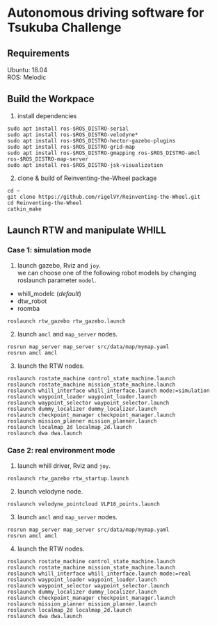 # Autonomous driving software for Tsukuba Challenge

## Requirements
Ubuntu: 18.04  
ROS: Melodic

## Build the Workpace
1. install dependencies
```
sudo apt install ros-$ROS_DISTRO-serial
sudo apt install ros-$ROS_DISTRO-velodyne*
sudo apt install ros-$ROS_DISTRO-hector-gazebo-plugins
sudo apt install ros-$ROS_DISTRO-grid-map
sudo apt install ros-$ROS_DISTRO-gmapping ros-$ROS_DISTRO-amcl ros-$ROS_DISTRO-map-server 
sudo apt install ros-$ROS_DISTRO-jsk-visualization
```

2. clone & build of Reinventing-the-Wheel package
```
cd ~
git clone https://github.com/rigelVY/Reinventing-the-Wheel.git
cd Reinventing-the-Wheel
catkin_make
```

## Launch RTW and manipulate WHILL

### Case 1: simulation mode
1. launch gazebo, Rviz and `joy`.  
we can choose one of the following robot models by changing roslaunch parameter `model`.
- whill_modelc (*default*)
- dtw_robot
- roomba
```
roslaunch rtw_gazebo rtw_gazebo.launch
```

2. launch `amcl` and `map_server` nodes.
```
rosrun map_server map_server src/data/map/mymap.yaml
rosrun amcl amcl
```

3. launch the RTW nodes.
```
roslaunch rostate_machine control_state_machine.launch
roslaunch rostate_machine mission_state_machine.launch
roslaunch whill_interface whill_interface.launch mode:=simulation
roslaunch waypoint_loader waypoint_loader.launch
roslaunch waypoint_selector waypoint_selector.launch
roslaunch dummy_localizer dummy_localizer.launch
roslaunch checkpoint_manager checkpoint_manager.launch
roslaunch mission_planner mission_planner.launch
roslaunch localmap_2d localmap_2d.launch
roslaunch dwa dwa.launch
```

### Case 2: real environment mode
1. launch whill driver, Rviz and `joy`.  
```
roslaunch rtw_gazebo rtw_startup.launch 
```

2. launch velodyne node.
```
roslaunch velodyne_pointcloud VLP16_points.launch
```

3. launch `amcl` and `map_server` nodes.
```
rosrun map_server map_server src/data/map/mymap.yaml
rosrun amcl amcl
```

4. launch the RTW nodes.
```
roslaunch rostate_machine control_state_machine.launch
roslaunch rostate_machine mission_state_machine.launch
roslaunch whill_interface whill_interface.launch mode:=real
roslaunch waypoint_loader waypoint_loader.launch
roslaunch waypoint_selector waypoint_selector.launch
roslaunch dummy_localizer dummy_localizer.launch
roslaunch checkpoint_manager checkpoint_manager.launch
roslaunch mission_planner mission_planner.launch
roslaunch localmap_2d localmap_2d.launch
roslaunch dwa dwa.launch
```
